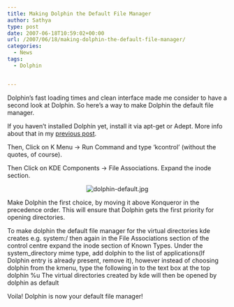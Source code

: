 ```yaml
---
title: Making Dolphin the Default File Manager
author: Sathya
type: post
date: 2007-06-18T10:59:02+00:00
url: /2007/06/18/making-dolphin-the-default-file-manager/
categories:
  - News
tags:
  - Dolphin


---
```

Dolphin&#8217;s fast loading times and clean interface made me consider to have a second look at Dolphin. So here&#8217;s a way to make Dolphin the default file manager.

If you haven&#8217;t installed Dolphin yet, install it via apt-get or Adept. More info about that in my [previous post][1].

Then, Click on K Menu -> Run Command and type &#8216;kcontrol&#8217; (without the quotes, of course).

Then Click on KDE Components -> File Associations. Expand the inode section.</p> 

<p style="text-align:center;">
  <img src="http://sathyasays.wordpress.com/files/2007/06/dolphin-default.thumbnail.jpg" alt="dolphin-default.jpg" />
</p>

</a>Make Dolphin the first choice, by moving it above Konqueror in the precedence order. This will ensure that Dolphin gets the first priority for opening directories.

To make dolphin the default file manager for the virtual directories kde creates e.g. system:/ then again in the File Associations section of the control centre expand the inode section of Known Types. Under the system_directory mime type, add dolphin to the list of applications(If Dolphin entry is already present, remove it), however instead of choosing dolphin from the kmenu, type the following in to the text box at the top dolphin %u The virtual directories created by kde will then be opened by dolphin as default

Voila! Dolphin is now your default file manager!

 [1]: http://sathyasays.wordpress.com/2007/06/14/a-look-at-dolphin/